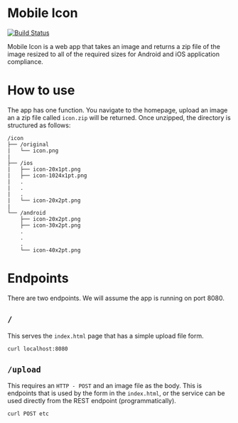 # Mobile Icon

[![Build Status](https://travis-ci.com/N02870941/mobile-icon.svg?branch=master)](https://travis-ci.com/N02870941/mobile-icon)

Mobile Icon is a web app that takes an image and returns a zip file of the
image resized to all of the required sizes for Android and iOS application compliance.

# How to use

The app has one function. You navigate to the homepage, upload an image an a zip
file called `icon.zip` will be returned. Once unzipped, the directory is structured as follows:

```
/icon
├── /original
|   └── icon.png
|  
├── /ios
|   ├── icon-20x1pt.png
|   ├── icon-1024x1pt.png
|   .
|   .
|   .
|   └── icon-20x2pt.png
|  
└── /android
    ├── icon-20x2pt.png
    ├── icon-30x2pt.png
    .
    .
    .
    └── icon-40x2pt.png
```

# Endpoints

There are two endpoints. We will assume the app is running on port 8080.

## `/`

This serves the `index.html` page that has a simple upload file form.

```
curl localhost:8080
```

## `/upload`

This requires an `HTTP - POST` and an image file as the body. This is endpoints
that is used by the form in the `index.html`, or the service can be used directly
from the REST endpoint (programmatically).

```
curl POST etc
```
